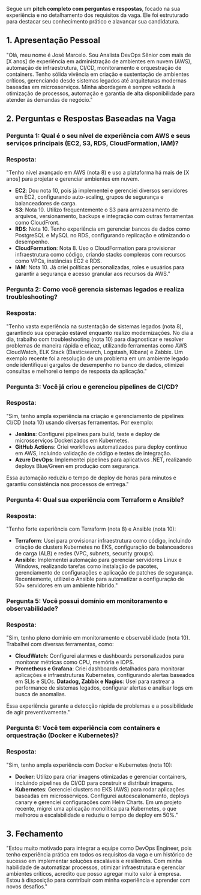 Segue um **pitch completo com perguntas e respostas**, focado na sua experiência e no detalhamento dos requisitos da vaga. Ele foi estruturado para destacar seu conhecimento prático e alavancar sua candidatura.

## 1. Apresentação Pessoal
"Olá, meu nome é José Marcelo. Sou Analista DevOps Sênior com mais de [X anos] de experiência em administração de ambientes em nuvem (AWS), automação de infraestrutura, CI/CD, monitoramento e orquestração de containers. Tenho sólida vivência em criação e sustentação de ambientes críticos, gerenciando desde sistemas legados até arquiteturas modernas baseadas em microsserviços. Minha abordagem é sempre voltada à otimização de processos, automação e garantia de alta disponibilidade para atender às demandas de negócio."

## 2. Perguntas e Respostas Baseadas na Vaga
### Pergunta 1: Qual é o seu nível de experiência com AWS e seus serviços principais (EC2, S3, RDS, CloudFormation, IAM)?
### Resposta:

"Tenho nível avançado em AWS (nota 8) e uso a plataforma há mais de [X anos] para projetar e gerenciar ambientes em nuvem.

- **EC2**: Dou nota 10, pois já implementei e gerenciei diversos servidores em EC2, configurando auto-scaling, grupos de segurança e balanceadores de carga.
- **S3**: Nota 10. Utilizo frequentemente o S3 para armazenamento de arquivos, versionamento, backups e integração com outras ferramentas como CloudFront.
- **RDS**: Nota 10. Tenho experiência em gerenciar bancos de dados como PostgreSQL e MySQL no RDS, configurando replicação e otimizando o desempenho.
- **CloudFormation**: Nota 8. Uso o CloudFormation para provisionar infraestrutura como código, criando stacks complexos com recursos como VPCs, instâncias EC2 e RDS.
- **IAM**: Nota 10. Já criei políticas personalizadas, roles e usuários para garantir a segurança e acesso granular aos recursos da AWS."

### Pergunta 2: Como você gerencia sistemas legados e realiza troubleshooting?
### Resposta:
"Tenho vasta experiência na sustentação de sistemas legados (nota 8), garantindo sua operação estável enquanto realizo modernizações. No dia a dia, trabalho com troubleshooting (nota 10) para diagnosticar e resolver problemas de maneira rápida e eficaz, utilizando ferramentas como AWS CloudWatch, ELK Stack (Elasticsearch, Logstash, Kibana) e Zabbix. Um exemplo recente foi a resolução de um problema em um ambiente legado onde identifiquei gargalos de desempenho no banco de dados, otimizei consultas e melhorei o tempo de resposta da aplicação."

### Pergunta 3: Você já criou e gerenciou pipelines de CI/CD?
### Resposta:

"Sim, tenho ampla experiência na criação e gerenciamento de pipelines CI/CD (nota 10) usando diversas ferramentas. Por exemplo:

- **Jenkins**: Configurei pipelines para build, teste e deploy de microsserviços Dockerizados em Kubernetes.
- **GitHub Actions**: Criei workflows automatizados para deploy contínuo em AWS, incluindo validação de código e testes de integração.
- **Azure DevOps**: Implementei pipelines para aplicativos .NET, realizando deploys Blue/Green em produção com segurança.

Essa automação reduziu o tempo de deploy de horas para minutos e garantiu consistência nos processos de entrega."

### Pergunta 4: Qual sua experiência com Terraform e Ansible?
### Resposta:

"Tenho forte experiência com Terraform (nota 8) e Ansible (nota 10):

- **Terraform**: Usei para provisionar infraestrutura como código, incluindo criação de clusters Kubernetes no EKS, configuração de balanceadores de carga (ALB) e redes (VPC, subnets, security groups).
- **Ansible**: Implementei automação para gerenciar servidores Linux e Windows, realizando tarefas como instalação de pacotes, gerenciamento de configurações e aplicação de patches de segurança. Recentemente, utilizei o Ansible para automatizar a configuração de 50+ servidores em um ambiente híbrido."

### Pergunta 5: Você possui domínio em monitoramento e observabilidade?
### Resposta:

"Sim, tenho pleno domínio em monitoramento e observabilidade (nota 10). Trabalhei com diversas ferramentas, como:

- **CloudWatch**: Configurei alarmes e dashboards personalizados para monitorar métricas como CPU, memória e IOPS.
- **Prometheus e Grafana**: Criei dashboards detalhados para monitorar aplicações e infraestruturas Kubernetes, configurando alertas baseados em SLIs e SLOs.
**Datadog, Zabbix e Nagios**: Usei para rastrear a performance de sistemas legados, configurar alertas e analisar logs em busca de anomalias.

Essa experiência garante a detecção rápida de problemas e a possibilidade de agir preventivamente."

### Pergunta 6: Você tem experiência com containers e orquestração (Docker e Kubernetes)?
### Resposta:

"Sim, tenho ampla experiência com Docker e Kubernetes (nota 10):

- **Docker**: Utilizo para criar imagens otimizadas e gerenciar containers, incluindo pipelines de CI/CD para construir e distribuir imagens.
- **Kubernetes**: Gerenciei clusters no EKS (AWS) para rodar aplicações baseadas em microsserviços. Configurei autoescalonamento, deploys canary e gerenciei configurações com Helm Charts. Em um projeto recente, migrei uma aplicação monolítica para Kubernetes, o que melhorou a escalabilidade e reduziu o tempo de deploy em 50%."

## 3. Fechamento
"Estou muito motivado para integrar a equipe como DevOps Engineer, pois tenho experiência prática em todos os requisitos da vaga e um histórico de sucesso em implementar soluções escaláveis e resilientes. Com minha habilidade de automatizar processos, otimizar infraestrutura e gerenciar ambientes críticos, acredito que posso agregar muito valor à empresa. Estou à disposição para contribuir com minha experiência e aprender com novos desafios."